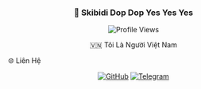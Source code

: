 <h3 align="center">🚀 Skibidi Dop Dop Yes Yes Yes</h3> <p align="center"> <img src="https://komarev.com/ghpvc/?username=callmeporsche&label=Profile%20views&color=0e75b6&style=flat" alt="Profile Views" /> </p> <p align="center"> 🇻🇳 Tôi Là Người Việt Nam </p>
🌐 Liên Hệ
<p align="center"> <a href="https://github.com/callmeporsche"><img src="https://img.shields.io/badge/GitHub-%23121011.svg?style=for-the-badge&logo=github&logoColor=white" alt="GitHub"/></a> <a href="https://t.me/callme_porsche"><img src="https://img.shields.io/badge/Telegram-%23229ED9.svg?style=for-the-badge&logo=telegram&logoColor=white" alt="Telegram"/></a> </p>
